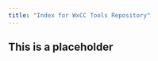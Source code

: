 ```yaml
---
title: "Index for WxCC Tools Repository"
---
```


## This is a placeholder

<script>

window.onload=function(){window.location ="https://webexcc-sa.github.io/"}

</script>